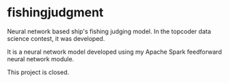 # fishingjudgment
Neural network based ship's fishing judging model.
In the topcoder data science contest, it was developed.

It is a neural network model developed using my Apache Spark feedforward neural network module.

This project is closed.
